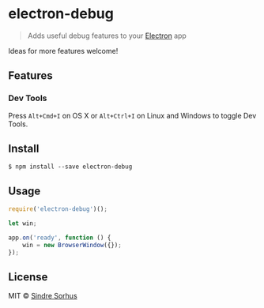 # electron-debug

> Adds useful debug features to your [Electron](http://electron.atom.io) app

Ideas for more features welcome!


## Features

### Dev Tools

Press `Alt+Cmd+I` on OS X or `Alt+Ctrl+I` on Linux and Windows to toggle Dev Tools.


## Install

```
$ npm install --save electron-debug
```


## Usage

```js
require('electron-debug')();

let win;

app.on('ready', function () {
	win = new BrowserWindow({});
});
```


## License

MIT © [Sindre Sorhus](http://sindresorhus.com)
